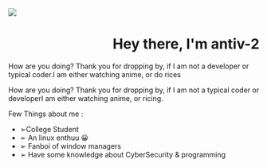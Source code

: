 <div>
<img align="center" src="https://media.tenor.com/3eZTvcXcexgAAAAM/korezui-anime.gif">
  <h1 align="right"> Hey there, I'm antiv-2</a></h1>
How are you doing? Thank you for dropping by, if I am not a developer or typical coder.I am either watching anime, or do rices

How are you doing? Thank you for dropping by, if I am not a typical coder or developerI am either watching anime, or ricing. 

Few Things about me :
 <ul>
   <li>➢College Student </li>
   <li>➢ An linux enthuu 😀</li>
  <li>➢ Fanboi of window managers  </li>
  <li> ➢ Have some knowledge about CyberSecurity & programming  </li>
   <div>

